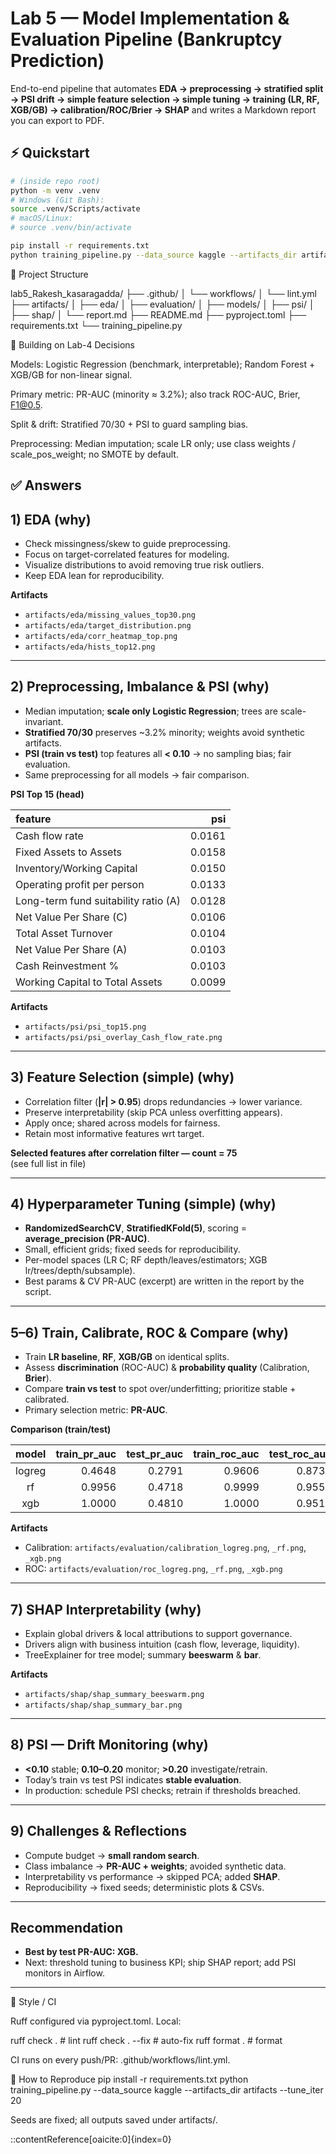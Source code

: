 # Lab 5 — Model Implementation & Evaluation Pipeline (Bankruptcy Prediction)

End-to-end pipeline that automates **EDA → preprocessing → stratified split → PSI drift → simple feature selection → simple tuning → training (LR, RF, XGB/GB) → calibration/ROC/Brier → SHAP** and writes a Markdown report you can export to PDF.


## ⚡ Quickstart
```bash
# (inside repo root)
python -m venv .venv
# Windows (Git Bash):
source .venv/Scripts/activate
# macOS/Linux:
# source .venv/bin/activate
```
```bash
pip install -r requirements.txt
python training_pipeline.py --data_source kaggle --artifacts_dir artifacts --tune_iter 20
```
📁 Project Structure 

lab5_Rakesh_kasaragadda/
├── .github/
│   └── workflows/
│       └── lint.yml
├── artifacts/
│   ├── eda/
│   ├── evaluation/
│   ├── models/
│   ├── psi/
│   ├── shap/
│   └── report.md
├── README.md
├── pyproject.toml
├── requirements.txt
└── training_pipeline.py

🧠 Building on Lab-4 Decisions

Models: Logistic Regression (benchmark, interpretable); Random Forest + XGB/GB for non-linear signal.

Primary metric: PR-AUC (minority ≈ 3.2%); also track ROC-AUC, Brier, F1@0.5.

Split & drift: Stratified 70/30 + PSI to guard sampling bias.

Preprocessing: Median imputation; scale LR only; use class weights / scale_pos_weight; no SMOTE by default.

✅ Answers
---

## 1) EDA (why)
- Check missingness/skew to guide preprocessing.
- Focus on target-correlated features for modeling.
- Visualize distributions to avoid removing true risk outliers.
- Keep EDA lean for reproducibility.

**Artifacts**
- `artifacts/eda/missing_values_top30.png`
- `artifacts/eda/target_distribution.png`
- `artifacts/eda/corr_heatmap_top.png`
- `artifacts/eda/hists_top12.png`

---

## 2) Preprocessing, Imbalance & PSI (why)
- Median imputation; **scale only Logistic Regression**; trees are scale-invariant.
- **Stratified 70/30** preserves ~3.2% minority; weights avoid synthetic artifacts.
- **PSI (train vs test)** top features all **< 0.10** → no sampling bias; fair evaluation.
- Same preprocessing for all models → fair comparison.

**PSI Top 15 (head)**

| feature                               |   psi |
|:--------------------------------------|------:|
| Cash flow rate                        | 0.0161 |
| Fixed Assets to Assets                | 0.0158 |
| Inventory/Working Capital             | 0.0150 |
| Operating profit per person           | 0.0133 |
| Long-term fund suitability ratio (A)  | 0.0128 |
| Net Value Per Share (C)               | 0.0106 |
| Total Asset Turnover                  | 0.0104 |
| Net Value Per Share (A)               | 0.0103 |
| Cash Reinvestment %                   | 0.0103 |
| Working Capital to Total Assets       | 0.0099 |

**Artifacts**
- `artifacts/psi/psi_top15.png`
- `artifacts/psi/psi_overlay_Cash_flow_rate.png`

---

## 3) Feature Selection (simple) (why)
- Correlation filter (**|r| > 0.95**) drops redundancies → lower variance.
- Preserve interpretability (skip PCA unless overfitting appears).
- Apply once; shared across models for fairness.
- Retain most informative features wrt target.

**Selected features after correlation filter — count = 75**  
(see full list in file)

---

## 4) Hyperparameter Tuning (simple) (why)
- **RandomizedSearchCV**, **StratifiedKFold(5)**, scoring = **average_precision (PR-AUC)**.
- Small, efficient grids; fixed seeds for reproducibility.
- Per-model spaces (LR C; RF depth/leaves/estimators; XGB lr/trees/depth/subsample).
- Best params & CV PR-AUC (excerpt) are written in the report by the script.

---

## 5–6) Train, Calibrate, ROC & Compare (why)
- Train **LR baseline**, **RF**, **XGB/GB** on identical splits.
- Assess **discrimination** (ROC-AUC) & **probability quality** (Calibration, **Brier**).
- Compare **train vs test** to spot over/underfitting; prioritize stable + calibrated.
- Primary selection metric: **PR-AUC**.

**Comparison (train/test)**

| model  | train_pr_auc | test_pr_auc | train_roc_auc | test_roc_auc | train_brier | test_brier | train_f1@0.5 | test_f1@0.5 |
|:------:|-------------:|------------:|--------------:|-------------:|------------:|-----------:|-------------:|------------:|
| logreg | 0.4648 | 0.2791 | 0.9606 | 0.8730 | 0.0833 | 0.0903 | 0.3333 | 0.2636 |
| rf     | 0.9956 | 0.4718 | 0.9999 | 0.9556 | 0.0082 | 0.0235 | 0.9419 | 0.4561 |
| xgb    | 1.0000 | 0.4810 | 1.0000 | 0.9518 | 0.0000 | 0.0260 | 1.0000 | 0.4248 |

**Artifacts**
- Calibration: `artifacts/evaluation/calibration_logreg.png`, `_rf.png`, `_xgb.png`
- ROC: `artifacts/evaluation/roc_logreg.png`, `_rf.png`, `_xgb.png`

---

## 7) SHAP Interpretability (why)
- Explain global drivers & local attributions to support governance.
- Drivers align with business intuition (cash flow, leverage, liquidity).
- TreeExplainer for tree model; summary **beeswarm** & **bar**.

**Artifacts**
- `artifacts/shap/shap_summary_beeswarm.png`
- `artifacts/shap/shap_summary_bar.png`

---

## 8) PSI — Drift Monitoring (why)
- **<0.10** stable; **0.10–0.20** monitor; **>0.20** investigate/retrain.
- Today’s train vs test PSI indicates **stable evaluation**.
- In production: schedule PSI checks; retrain if thresholds breached.

---

## 9) Challenges & Reflections
- Compute budget → **small random search**.
- Class imbalance → **PR-AUC + weights**; avoided synthetic data.
- Interpretability vs performance → skipped PCA; added **SHAP**.
- Reproducibility → fixed seeds; deterministic plots & CSVs.

---

## Recommendation
- **Best by test PR-AUC: XGB.**
- Next: threshold tuning to business KPI; ship SHAP report; add PSI monitors in Airflow.

---


🧹 Style / CI

Ruff configured via pyproject.toml.
Local:

ruff check .          # lint
ruff check . --fix    # auto-fix
ruff format .         # format


CI runs on every push/PR: .github/workflows/lint.yml.

📝 How to Reproduce
pip install -r requirements.txt
python training_pipeline.py --data_source kaggle --artifacts_dir artifacts --tune_iter 20


Seeds are fixed; all outputs saved under artifacts/.

::contentReference[oaicite:0]{index=0}
